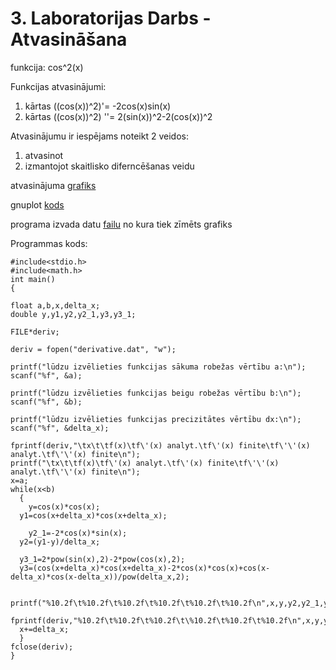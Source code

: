 # 3. Laboratorijas Darbs - Atvasināšana

funkcija: cos^2(x)

Funkcijas atvasinājumi:
1. kārtas ((cos(x))^2)'= -2cos(x)sin(x)
2. kārtas ((cos(x))^2) ''= 2(sin(x))^2-2(cos(x))^2

Atvasinājumu ir iespējams noteikt 2 veidos:
 1. atvasinot
 2. izmantojot skaitlisko diferncēšanas veidu

atvasinājuma [grafiks](https://github.com/KeveKeve4/RTR105/blob/main/Laboratorijas%20Darbi/LD_3/cos2_atvas.png)

gnuplot [kods](https://github.com/KeveKeve4/RTR105/blob/main/Laboratorijas%20Darbi/LD_3/cos2_deriv_gnuplot.gp)

programa izvada datu [failu](https://github.com/KeveKeve4/RTR105/blob/main/Laboratorijas%20Darbi/LD_3/atvas.dat) no kura tiek zīmēts grafiks

Programmas kods:
```
#include<stdio.h>
#include<math.h>
int main()
{

float a,b,x,delta_x;
double y,y1,y2,y2_1,y3,y3_1;

FILE*deriv;

deriv = fopen("derivative.dat", "w");
	
printf("lūdzu izvēlieties funkcijas sākuma robežas vērtību a:\n");
scanf("%f", &a);
	
printf("lūdzu izvēlieties funkcijas beigu robežas vērtību b:\n");
scanf("%f", &b);
	
printf("lūdzu izvēlieties funkcijas precizitātes vērtību dx:\n");
scanf("%f", &delta_x);

fprintf(deriv,"\tx\t\tf(x)\tf\'(x) analyt.\tf\'(x) finite\tf\'\'(x) analyt.\tf\'\'(x) finite\n");
printf("\tx\t\tf(x)\tf\'(x) analyt.\tf\'(x) finite\tf\'\'(x) analyt.\tf\'\'(x) finite\n");
x=a;
while(x<b)
  {
	y=cos(x)*cos(x);
  y1=cos(x+delta_x)*cos(x+delta_x);
  
	y2_1=-2*cos(x)*sin(x);
  y2=(y1-y)/delta_x;
  
  y3_1=2*pow(sin(x),2)-2*pow(cos(x),2);
  y3=(cos(x+delta_x)*cos(x+delta_x)-2*cos(x)*cos(x)+cos(x-delta_x)*cos(x-delta_x))/pow(delta_x,2);
  
	printf("%10.2f\t%10.2f\t%10.2f\t%10.2f\t%10.2f\t%10.2f\n",x,y,y2,y2_1,y3,y3_1);
  fprintf(deriv,"%10.2f\t%10.2f\t%10.2f\t\%10.2f\t%10.2f\t%10.2f\n",x,y,y2,y2_1,y3,y3_1);
  x+=delta_x;
  }
fclose(deriv);
}
```

